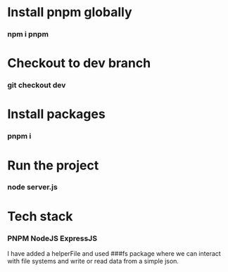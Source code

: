 # Install pnpm globally
### npm i pnpm
# Checkout to dev branch
### git checkout dev
# Install packages
### pnpm i
# Run the project
### node server.js
# Tech stack
### PNPM NodeJS ExpressJS

I have added a helperFile and used ###fs package where we can interact with file systems and write or read data from a simple json.
